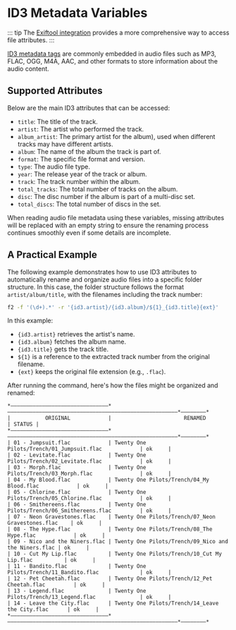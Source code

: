 # ID3 Metadata Variables

<!-- prettier-ignore-start -->
::: tip
The [Exiftool integration](/guide/exiftool-variables) provides a more comprehensive way to access file
attributes.
:::
<!-- prettier-ignore-end -->

[ID3 metadata tags](https://en.wikipedia.org/wiki/ID3) are commonly embedded in
audio files such as MP3, FLAC, OGG, M4A, AAC, and other formats to store
information about the audio content.

## Supported Attributes

Below are the main ID3 attributes that can be accessed:

- `title`: The title of the track.
- `artist`: The artist who performed the track.
- `album_artist`: The primary artist for the album), used when different tracks
  may have different artists.
- `album`: The name of the album the track is part of.
- `format`: The specific file format and version.
- `type`: The audio file type.
- `year`: The release year of the track or album.
- `track`: The track number within the album.
- `total_tracks`: The total number of tracks on the album.
- `disc`: The disc number if the album is part of a multi-disc set.
- `total_discs`: The total number of discs in the set.

When reading audio file metadata using these variables, missing attributes will
be replaced with an empty string to ensure the renaming process continues
smoothly even if some details are incomplete.

## A Practical Example

The following example demonstrates how to use ID3 attributes to automatically
rename and organize audio files into a specific folder structure. In this case,
the folder structure follows the format `artist/album/title`, with the filenames
including the track number:

```bash
f2 -f '(\d+).*' -r '{id3.artist}/{id3.album}/${1}_{id3.title}{ext}'
```

In this example:

- `{id3.artist}` retrieves the artist's name.
- `{id3.album}` fetches the album name.
- `{id3.title}` gets the track title.
- `${1}` is a reference to the extracted track number from the original
  filename.
- `{ext}` keeps the original file extension (e.g., `.flac`).

After running the command, here's how the files might be organized and renamed:

```text
*———————————————————————————————*——————————————————————————————————————————————————————*————————*
|           ORIGINAL            |                       RENAMED                        | STATUS |
*———————————————————————————————*——————————————————————————————————————————————————————*————————*
| 01 - Jumpsuit.flac            | Twenty One Pilots/Trench/01_Jumpsuit.flac            | ok     |
| 02 - Levitate.flac            | Twenty One Pilots/Trench/02_Levitate.flac            | ok     |
| 03 - Morph.flac               | Twenty One Pilots/Trench/03_Morph.flac               | ok     |
| 04 - My Blood.flac            | Twenty One Pilots/Trench/04_My Blood.flac            | ok     |
| 05 - Chlorine.flac            | Twenty One Pilots/Trench/05_Chlorine.flac            | ok     |
| 06 - Smithereens.flac         | Twenty One Pilots/Trench/06_Smithereens.flac         | ok     |
| 07 - Neon Gravestones.flac    | Twenty One Pilots/Trench/07_Neon Gravestones.flac    | ok     |
| 08 - The Hype.flac            | Twenty One Pilots/Trench/08_The Hype.flac            | ok     |
| 09 - Nico and the Niners.flac | Twenty One Pilots/Trench/09_Nico and the Niners.flac | ok     |
| 10 - Cut My Lip.flac          | Twenty One Pilots/Trench/10_Cut My Lip.flac          | ok     |
| 11 - Bandito.flac             | Twenty One Pilots/Trench/11_Bandito.flac             | ok     |
| 12 - Pet Cheetah.flac         | Twenty One Pilots/Trench/12_Pet Cheetah.flac         | ok     |
| 13 - Legend.flac              | Twenty One Pilots/Trench/13_Legend.flac              | ok     |
| 14 - Leave the City.flac      | Twenty One Pilots/Trench/14_Leave the City.flac      | ok     |
*———————————————————————————————*——————————————————————————————————————————————————————*————————*
```
